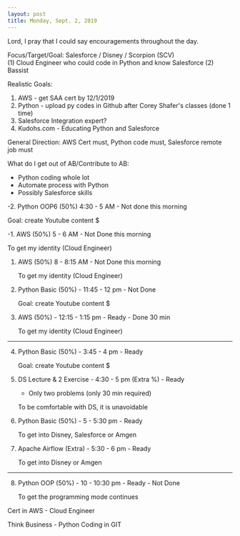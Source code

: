 ```yaml
---
layout: post
title: Monday, Sept. 2, 2019
---
```


Lord, I pray that I could say encouragements throughout the day.
  

Focus/Target/Goal:  Salesforce / Disney / Scorpion (SCV)     
(1) Cloud Engineer who could code in Python and know Salesforce (2) Bassist

Realistic Goals: 
1) AWS - get SAA cert by 12/1/2019
2) Python - upload py codes in Github after Corey Shafer's classes (done 1 time)
3) Salesforce Integration expert?
5) Kudohs.com - Educating Python and Salesforce

General Direction: AWS Cert must, Python code must, Salesforce remote job must

What do I get out of AB/Contribute to AB:
- Python coding whole lot
- Automate process with Python
- Possibly Salesforce skills
      
-2. Python OOP6 (50%) 4:30 - 5 AM - Not done this morning

  Goal: create Youtube content $



-1. AWS (50%) 5 - 6 AM - Not Done this morning 
   
   To get my identity (Cloud Engineer)



1. AWS (50%) 8 - 8:15 AM - Not Done this morning
   
   To get my identity (Cloud Engineer)




2. Python Basic (50%) - 11:45 - 12 pm - Not Done 
   
   Goal: create Youtube content $



3. AWS (50%) - 12:15 - 1:15 pm - Ready - Done 30 min
   
   To get my identity (Cloud Engineer)


---------------------------------------------

4. Python Basic (50%) - 3:45 - 4 pm - Ready
   
   Goal: create Youtube content $




5. DS Lecture & 2 Exercise - 4:30 - 5 pm (Extra %) - Ready
   
   - Only two problems (only 30 min required)
   
   To be comfortable with DS, it is unavoidable



6. Python Basic (50%) - 5 - 5:30 pm - Ready
   
   To get into Disney, Salesforce or Amgen



7. Apache Airflow (Extra) - 5:30 - 6 pm - Ready
   
   To get into Disney or Amgen

-------------------------------------------

8. Python OOP (50%) - 10 - 10:30 pm - Ready  - Not Done
   
   To get the programming mode continues


Cert in AWS - Cloud Engineer

Think Business - Python Coding in GIT
